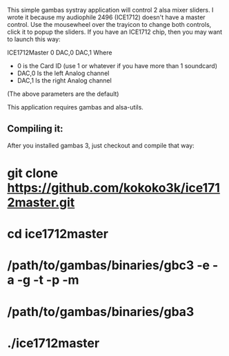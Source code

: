 This simple gambas systray application will control 2 alsa mixer sliders.
I wrote it because my audiophile 2496 (ICE1712) doesn't have a master control.
Use the mousewheel over the trayicon to change both controls, click it to popup the sliders.
If you have an ICE1712 chip, then you may want to launch this way:

ICE1712Master 0 DAC,0 DAC,1
Where 
- 0 is the Card ID (use 1 or whatever if you have more than 1 soundcard)
- DAC,0 Is the left Analog channel
- DAC,1 Is the right Analog channel

(The above parameters are the default)



This application requires gambas and alsa-utils.

Compiling it:
-----------------------------
After you installed gambas 3, just checkout and compile that way:

# git clone https://github.com/kokoko3k/ice1712master.git
# cd ice1712master
# /path/to/gambas/binaries/gbc3 -e -a -g -t -p -m
# /path/to/gambas/binaries/gba3
# ./ice1712master 